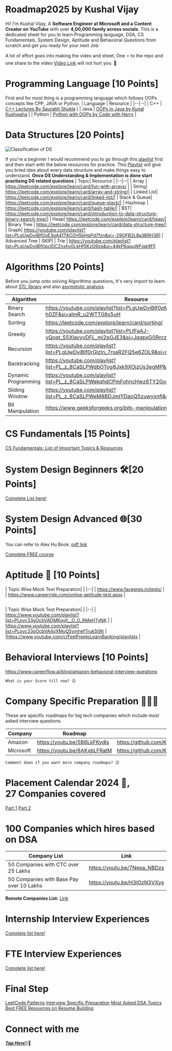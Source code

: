 # Roadmap2025 by Kushal Vijay
Hi! I'm Kushal Vijay, A **Software Engineer at Microsoft and a Content Creator on YouTube** with over **4,00,000 family across socials**. This is a dedicated sheet for you to learn Programming language, DSA, CS Fundamentals, System Design, Aptitude and Behavioral Questions from scratch and get you ready for your next Job.

A lot of effort goes into making the video and sheet, One ⭐ to the repo and one share to the video [Video Link](https://youtu.be/4GfYxXRuacU) will not hurt you. 🥺

# Programming Language [10 Points]

First and for most thing is a programming language which follows OOPs concepts like CPP, JAVA or Python.
| Language | Resource |
|--|--|
| C++ | [C++ Lectures By Saurabh Shukla](https://youtube.com/playlist?list=PLLYz8uHU480j37APNXBdPz7YzAi4XlQUF&si=3-GHKc4_REBJBCaT) |
| Java | [OOPs in Java by Kunal Kushwaha](https://youtube.com/playlist?list=PL9gnSGHSqcno1G3XjUbwzXHL8_EttOuKk&si=xhXKo3sT-Lt66n1N) |
| Python | [Python with OOPs by Code with Harry](https://youtube.com/playlist?list=PLu0W_9lII9agwh1XjRt242xIpHhPT2llg&si=750NUzEPy2lER4hJ) |

# Data Structures [20 Points]
![Classification of DS](https://media.geeksforgeeks.org/wp-content/uploads/20220520182504/ClassificationofDataStructure-660x347.jpg)

If you're a beginner I would recommend you to go through this [playlist](https://youtube.com/playlist?list=PL2_aWCzGMAwI3W_JlcBbtYTwiQSsOTa6P&si=9BTH_a7IFeCWKPT2) first and then start with the below resources for practice.
This [Playlist](https://youtube.com/playlist?list=PL2_aWCzGMAwI3W_JlcBbtYTwiQSsOTa6P&si=9BTH_a7IFeCWKPT2) will give you bried idea about every data structure and make things easy to understand.
**Once DS Understanding & Implementation is done start practising DS related questions**
| Topic| Resource |
|--|--|
| Array | https://leetcode.com/explore/learn/card/fun-with-arrays/ |
| String| https://leetcode.com/explore/learn/card/array-and-string/|
| Linked List| https://leetcode.com/explore/learn/card/linked-list/|
| Stack & Queue| https://leetcode.com/explore/learn/card/queue-stack/|
| Hashmap | https://leetcode.com/explore/learn/card/hash-table/|
| BST| https://leetcode.com/explore/learn/card/introduction-to-data-structure-binary-search-tree/|
| Heap| https://leetcode.com/explore/learn/card/heap/|
| Binary Tree | https://leetcode.com/explore/learn/card/data-structure-tree/|
| Graph| https://youtube.com/playlist?list=PLgUwDviBIf0oE3gA41TKO2H5bHpPd7fzn&si=-29OFB2L8a3BRH3R|
| Advanced Tree | SKIP|
| Trie | https://youtube.com/playlist?list=PLgUwDviBIf0pcIDCZnxhv0LkHf5KzG9zp&si=44kP6qquWFjqk9f1|




# Algorithms [20 Points]

Before you jump onto solving Algorithms questions, It's very import to learn about [STL library](https://youtu.be/RRVYpIET_RU?si=wgxZyqoAL6smjNZO) and also [asymptotic analysis](https://www.youtube.com/watch?v=BgLTDT03QtU&pp=ygUTYXN5bXB0b3RpYyBub3RhdGlvbg==).


| Algorithm| Resource |
|--|--|
| Binary Search| https://youtube.com/playlist?list=PLgUwDviBIf0pMFMWuuvDNMAkoQFi-h0ZF&si=almR_u2WTT08s5uH|
| Sorting| https://leetcode.com/explore/learn/card/sorting/|
|Greedy| https://youtube.com/playlist?list=PLfFeAJ-vQopt_S5XlayyvDFL_mi2pGJE3&si=JqgpxG0Rnrzn4KOZ|
| Recursion| https://youtube.com/playlist?list=PLgUwDviBIf0rGlzIn_7rsaR2FQ5e6ZOL9&si=mvxPQc_ZXvIDHhjW|
| Backtracking | https://youtube.com/playlist?list=PL_z_8CaSLPWdbOTog8Jxk9XOjzUs3egMP&si=CHh2Cc5pJR7bnr1C |
| Dynamic Programming| https://youtube.com/playlist?list=PL_z_8CaSLPWekqhdCPmFohncHwz8TY2Go&si=z34x9zkCA3S8gxx5|
| Sliding Window| https://youtube.com/playlist?list=PL_z_8CaSLPWeM8BDJmIYDaoQ5zuwyxnfj&si=Hj-R-Kt4eYr1VMPL|
| Bit Manipulation| https://www.geeksforgeeks.org/bits-manipulation-important-tactics/ |

# CS Fundamentals [15 Points]

[CS Fundamentals: List of Important Topics & Resources](https://docs.google.com/document/d/1gDxyUfyTSAAC_fibkEDrCIJ6iVNMcotU_cbxh4fZK60/edit?usp=sharing)

# System Design Beginners 🛠️[20 Points]

[Complete List here!](https://youtube.com/playlist?list=PLMCXHnjXnTnvo6alSjVkgxV-VH6EPyvoX&si=2j4GBgLRgJGjAnxv)

# System Design Advanced 🌐[30 Points]
You can refer to Alex Hu Book: [pdf link](https://github.com/mukul96/System-Design-AlexXu/blob/master/System%20Design%20Interview%20An%20Insider%E2%80%99s%20Guide%20by%20Alex%20Xu%20(z-lib.org).pdf)

[Complete FREE course](https://www.youtube.com/@ByteByteGo/playlists)

# Aptitude 🔢 [10 Points]

| Topic Wise Mock Test Preparation| |
|--|
| https://www.faceprep.in/tests/ |
| https://www.careerride.com/online-aptitude-test.aspx |

##
| Topic Wise Mock Test Preparation| |
|--|
| https://www.youtube.com/playlist?list=PLpyc33gOcbVADMKqylI__O_O_RMeHTyNK   |
| https://www.youtube.com/playlist?list=PLpyc33gOcbVA4qXMoQ5vmhefTruk5t9lt |
|https://www.youtube.com/c/FeelFreetoLearnBanking/playlists |

  

# Behavioral Interviews [10 Points]

https://www.careerflow.ai/blog/amazon-behavioral-interview-questions

    What is your Score till now? 😉

# Company Specific Preparation 👨🏻‍💻

These are specific roadmaps for big tech companies which include most asked interview questions.


| Company| Roadmap| Top Questions Sheet|
|--|--|--|
| Amazon | https://youtu.be/5B6LkFKydls|https://github.com/KushalVijay/AmazonCrackedResource/blob/main/CrackAmazonResource.md|
| Microsoft | https://youtu.be/8AKxbLFRatM|https://github.com/KushalVijay/CrackMicrosoftResource|

    Comment down if you want more company roadmaps? 😉

# Placement Calendar 2024 📆,       <br> 27 Companies covered

[Part 1](https://www.youtube.com/watch?v=AcVEL37THGY)
[Part 2](https://www.youtube.com/watch?v=ajmVhXOaOcU)
    
# 100 Companies which hires based on DSA
| Company List| Link |
|--|--|
| 50 Companies with CTC over 25 Lakhs | https://youtu.be/7Neea_NBDzs|
| 50 Companies with Base Pay over 10 Lakhs | https://youtu.be/H3lOzN3VXys|

**Remote Companies List:** 
[Link](https://bit.ly/RemoteCompaniesSheet)

# Internship Interview Experiences

[Complete list here!](https://youtube.com/playlist?list=PLLYY_P1xQ9KuLuIx8gTuqDrgyFcIOLilQ&si=F2S7Z8-Ist4_E4iI)

# FTE Interview Experiences

[Complete list here!](https://youtube.com/playlist?list=PLLYY_P1xQ9KtdXH7adeFsuGNQkUaw5AMk&si=hp6TtS7juh_RLcBu)

# Final Step

[LeetCode Patterns](https://seanprashad.com/leetcode-patterns/)
[Interview Specific Preparation](https://neetcode.io/practice)
[Most Asked DSA Topics](https://youtu.be/vl4EzG1eOIM?si=YewrTnzTpLhe4TOJ)
[Best FREE Resources on Resume Building](https://www.youtube.com/watch?v=LoZ6Y58zvzc)



# Connect with me
[***Tap Here***!](https://www.instagram.com/kushal_vijay_))🚀

